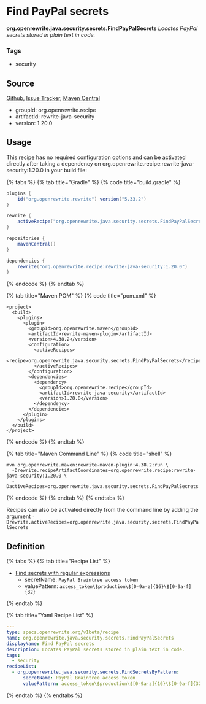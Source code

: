 # Find PayPal secrets

**org.openrewrite.java.security.secrets.FindPayPalSecrets**
_Locates PayPal secrets stored in plain text in code._

### Tags

* security

## Source

[Github](https://github.com/openrewrite/rewrite-java-security), [Issue Tracker](https://github.com/openrewrite/rewrite-java-security/issues), [Maven Central](https://search.maven.org/artifact/org.openrewrite.recipe/rewrite-java-security/1.20.0/jar)

* groupId: org.openrewrite.recipe
* artifactId: rewrite-java-security
* version: 1.20.0


## Usage

This recipe has no required configuration options and can be activated directly after taking a dependency on org.openrewrite.recipe:rewrite-java-security:1.20.0 in your build file:

{% tabs %}
{% tab title="Gradle" %}
{% code title="build.gradle" %}
```groovy
plugins {
    id("org.openrewrite.rewrite") version("5.33.2")
}

rewrite {
    activeRecipe("org.openrewrite.java.security.secrets.FindPayPalSecrets")
}

repositories {
    mavenCentral()
}

dependencies {
    rewrite("org.openrewrite.recipe:rewrite-java-security:1.20.0")
}
```
{% endcode %}
{% endtab %}

{% tab title="Maven POM" %}
{% code title="pom.xml" %}
```markup
<project>
  <build>
    <plugins>
      <plugin>
        <groupId>org.openrewrite.maven</groupId>
        <artifactId>rewrite-maven-plugin</artifactId>
        <version>4.38.2</version>
        <configuration>
          <activeRecipes>
            <recipe>org.openrewrite.java.security.secrets.FindPayPalSecrets</recipe>
          </activeRecipes>
        </configuration>
        <dependencies>
          <dependency>
            <groupId>org.openrewrite.recipe</groupId>
            <artifactId>rewrite-java-security</artifactId>
            <version>1.20.0</version>
          </dependency>
        </dependencies>
      </plugin>
    </plugins>
  </build>
</project>
```
{% endcode %}
{% endtab %}

{% tab title="Maven Command Line" %}
{% code title="shell" %}
```shell
mvn org.openrewrite.maven:rewrite-maven-plugin:4.38.2:run \
  -Drewrite.recipeArtifactCoordinates=org.openrewrite.recipe:rewrite-java-security:1.20.0 \
  -DactiveRecipes=org.openrewrite.java.security.secrets.FindPayPalSecrets
```
{% endcode %}
{% endtab %}
{% endtabs %}

Recipes can also be activated directly from the command line by adding the argument `-Drewrite.activeRecipes=org.openrewrite.java.security.secrets.FindPayPalSecrets`

## Definition

{% tabs %}
{% tab title="Recipe List" %}
* [Find secrets with regular expressions](../../../java/security/secrets/findsecretsbypattern.md)
  * secretName: `PayPal Braintree access token`
  * valuePattern: `access_token\$production\$[0-9a-z]{16}\$[0-9a-f]{32}`

{% endtab %}

{% tab title="Yaml Recipe List" %}
```yaml
---
type: specs.openrewrite.org/v1beta/recipe
name: org.openrewrite.java.security.secrets.FindPayPalSecrets
displayName: Find PayPal secrets
description: Locates PayPal secrets stored in plain text in code.
tags:
  - security
recipeList:
  - org.openrewrite.java.security.secrets.FindSecretsByPattern:
      secretName: PayPal Braintree access token
      valuePattern: access_token\$production\$[0-9a-z]{16}\$[0-9a-f]{32}

```
{% endtab %}
{% endtabs %}
